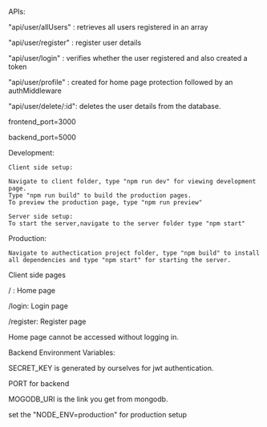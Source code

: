 APIs:

"api/user/allUsers" : retrieves all users registered in an array

"api/user/register" : register user details

"api/user/login" : verifies whether the user registered and also created a token

"api/user/profile" : created for home page protection followed by an authMiddleware

"api/user/delete/:id": deletes the user details from the database.



frontend_port=3000

backend_port=5000



Development:

    Client side setup:

    Navigate to client folder, type "npm run dev" for viewing development page.
    Type "npm run build" to build the production pages.
    To preview the production page, type "npm run preview"

    Server side setup:
    To start the server,navigate to the server folder type "npm start"

Production:

    Navigate to authectication project folder, type "npm build" to install all dependencies and type "npm start" for starting the server.



Client side pages

/ : Home page 

/login: Login page

/register: Register page



Home page cannot be accessed without logging in.



Backend Environment Variables:


SECRET_KEY is generated by ourselves for jwt authentication.

PORT for backend

MOGODB_URI is the link you get from mongodb.

set the "NODE_ENV=production" for production setup